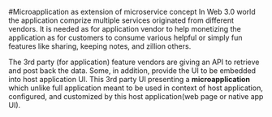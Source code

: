 #Microapplication as extension of microservice concept
In Web 3.0 world the application comprize multiple services originated from different vendors. 
It is needed as for application vendor to help monetizing the application 
as for customers to consume various helpful or simply fun features like sharing, keeping notes, and zillion others.

The 3rd party (for application) feature vendors are giving an API to retrieve and post back the data. 
Some, in addition, provide the UI to be embedded into host application UI. 
This 3rd party UI presenting a **microapplication** which unlike full application meant to be used in context of host application,
configured, and customized by this host application(web page or native app UI). 
